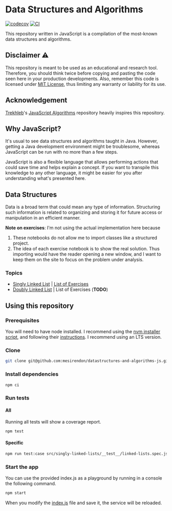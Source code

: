 # Data Structures and Algorithms
[![codecov](https://codecov.io/gh/mesirendon/datastructures-and-algorithms-js/branch/main/graph/badge.svg?token=G7ACV97AFD)](https://codecov.io/gh/mesirendon/datastructures-and-algorithms-js)
[![CI](https://github.com/mesirendon/datastructures-and-algorithms-js/actions/workflows/ci.yml/badge.svg?branch=main)](https://github.com/mesirendon/datastructures-and-algorithms-js/actions/workflows/ci.yml)

This repository written in JavaScript is a compilation of the most-known data structures and algorithms.

## Disclaimer ⚠️
This repository is meant to be used as an educational and research tool. Therefore, you should think twice before copying and pasting the code seen here in your production developments. Also, remember this code is licensed under [MIT License](LICENSE), thus limiting any warranty or liability for its use.

## Acknowledgement
[Trekhleb](https://github.com/trekhleb)'s [JavaScript Algorithms](https://github.com/trekhleb/javascript-algorithms) repository heavily inspires this repository.

## Why JavaScript?
It's usual to see data structures and algorithms taught in Java. However, getting a Java development environment might be troublesome, whereas JavaScript can be run with no more than a few steps.

JavaScript is also a flexible language that allows performing actions that could save time and helps explain a concept. If you want to transpile this knowledge to any other language, it might be easier for you after understanding what's presented here.

## Data Structures
Data is a broad term that could mean any type of information. Structuring such information is related to organizing and storing it for future access or manipulation in an efficient manner.

**Note on exercises**: I'm not using the actual implementation here because
1. These notebooks do not allow me to import classes like a structured project.
2. The idea of each exercise notebook is to show the real solution. Thus importing would have the reader opening a new window, and I want to keep them on the site to focus on the problem under analysis.

### Topics

* [Singly Linked List](src/singly-linked-lists/Linked%20Lists.ipynb) | [List of Exercises](src/singly-linked-lists/exercises/README.md)
* [Doubly Linked List](src/doubly-linked-lists/Doubly%20Linked%20Lists.ipynb) | List of Exercises (**TODO**)

## Using this repository

### Prerequisites
You will need to have node installed. I recommend using the [nvm installer script](https://github.com/nvm-sh/nvm#install--update-script), and following their [instructions](https://github.com/nvm-sh/nvm#usage). I recommend using an LTS version.

### Clone
```bash
git clone git@github.com:mesirendon/datastructures-and-algorithms-js.git
```

### Install dependencies
```bash
npm ci
```

### Run tests

#### All
Running all tests will show a coverage report.
```bash
npm test
```

#### Specific
```bash
npm run test:case src/singly-linked-lists/__test__/linked-lists.spec.js
```

### Start the app
You can use the provided index.js as a playground by running in a console the following command.

```bash
npm start
```

When you modify the [index.js](index.js) file and save it, the service will be reloaded.